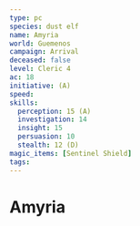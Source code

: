```yaml
---
type: pc
species: dust elf
name: Amyria
world: Guemenos
campaign: Arrival
deceased: false
level: Cleric 4
ac: 18
initiative: (A)
speed:
skills:
  perception: 15 (A)
  investigation: 14
  insight: 15
  persuasion: 10
  stealth: 12 (D)
magic_items: [Sentinel Shield]
tags:
---
```


# Amyria
